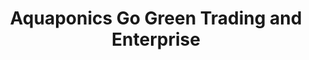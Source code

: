---
title: "Aquaponics Go Green Trading and Enterprise"
url: /n-a/aquaponics-go-green-trading-and-enterprise/
shop: health food
---